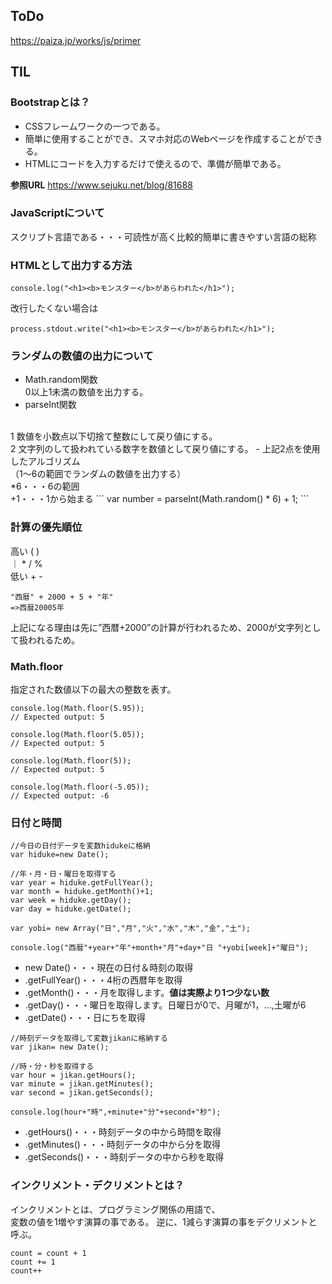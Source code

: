 ## ToDo
https://paiza.jp/works/js/primer
## TIL
### Bootstrapとは？
- CSSフレームワークの一つである。
- 簡単に使用することができ、スマホ対応のWebページを作成することができる。
- HTMLにコードを入力するだけで使えるので、準備が簡単である。<br>

__参照URL__
https://www.sejuku.net/blog/81688

### JavaScriptについて
スクリプト言語である・・・可読性が高く比較的簡単に書きやすい言語の総称

### HTMLとして出力する方法
```
console.log("<h1><b>モンスター</b>があらわれた</h1>");
```
改行したくない場合は
```
process.stdout.write("<h1><b>モンスター</b>があらわれた</h1>");
```

### ランダムの数値の出力について
- Math.random関数
<br>0以上1未満の数値を出力する。
- parseInt関数
<br>
1 数値を小数点以下切捨て整数にして戻り値にする。
<br>2 文字列のして扱われている数字を数値として戻り値にする。
- 上記2点を使用したアルゴリズム
<br>（1～6の範囲でランダムの数値を出力する）
<br>*6・・・6の範囲
<br>+1・・・1から始まる 
```
var number = parseInt(Math.random() * 6) + 1;
```

### 計算の優先順位
高い ( )<br>
｜ * / %<br>
低い + -
```
"西暦" + 2000 + 5 + "年"
=>西暦20005年
```
上記になる理由は先に”西暦+2000”の計算が行われるため、2000が文字列として扱われるため。

### Math.floor

指定された数値以下の最大の整数を表す。
```
console.log(Math.floor(5.95));
// Expected output: 5

console.log(Math.floor(5.05));
// Expected output: 5

console.log(Math.floor(5));
// Expected output: 5

console.log(Math.floor(-5.05));
// Expected output: -6
```

### 日付と時間
```
//今日の日付データを変数hidukeに格納
var hiduke=new Date(); 

//年・月・日・曜日を取得する
var year = hiduke.getFullYear();
var month = hiduke.getMonth()+1;
var week = hiduke.getDay();
var day = hiduke.getDate();

var yobi= new Array("日","月","火","水","木","金","土");

console.log("西暦"+year+"年"+month+"月"+day+"日 "+yobi[week]+"曜日");
```
- new Date()・・・現在の日付＆時刻の取得
- .getFullYear()・・・4桁の西暦年を取得
- .getMonth()・・・月を取得します。<b>値は実際より1つ少ない数</b>
- .getDay()・・・曜日を取得します。日曜日が0で、月曜が1，…,土曜が6
- .getDate()・・・日にちを取得
```
//時刻データを取得して変数jikanに格納する
var jikan= new Date();

//時・分・秒を取得する
var hour = jikan.getHours();
var minute = jikan.getMinutes();
var second = jikan.getSeconds();

console.log(hour+"時",+minute+"分"+second+"秒");
```
- .getHours()・・・時刻データの中から時間を取得
- .getMinutes()・・・時刻データの中から分を取得
- .getSeconds()・・・時刻データの中から秒を取得

### インクリメント・デクリメントとは？
インクリメントとは、プログラミング関係の用語で、<br>
変数の値を1増やす演算の事である。
逆に、1減らす演算の事をデクリメントと呼ぶ。
```
count = count + 1
count += 1
count++
```